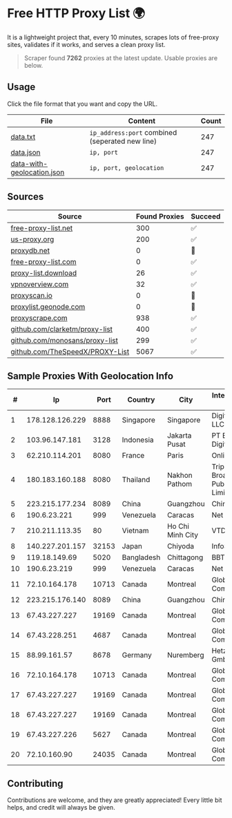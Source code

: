 
# Free HTTP Proxy List 🌍

It is a lightweight project that, every 10 minutes, scrapes lots of free-proxy sites, validates if it works, and serves a clean proxy list.


> Scraper found **7262** proxies at the latest update. Usable proxies are below.

## Usage

Click the file format that you want and copy the URL.


|File|Content|Count|
|----|-------|-----|
|[data.txt](https://raw.githubusercontent.com/themiralay/Proxy-List-World/master/data.txt)|`ip_address:port` combined (seperated new line)|247|
|[data.json](https://raw.githubusercontent.com/themiralay/Proxy-List-World/master/data.json)|`ip, port`|247|
|[data-with-geolocation.json](https://raw.githubusercontent.com/themiralay/Proxy-List-World/master/data-with-geolocation.json)|`ip, port, geolocation`|247|

## Sources

|Source|Found Proxies|Succeed|
|------|-------------|-------|
|[free-proxy-list.net](https://free-proxy-list.net)|300|✅|
|[us-proxy.org](https://www.us-proxy.org)|200|✅|
|[proxydb.net](http://proxydb.net)|0|🚫|
|[free-proxy-list.com](https://free-proxy-list.com/?page=&port=&type%5B%5D=http&type%5B%5D=https&up_time=0&search=Search)|0|✅|
|[proxy-list.download](https://www.proxy-list.download/HTTP)|26|✅|
|[vpnoverview.com](https://vpnoverview.com/privacy/anonymous-browsing/free-proxy-servers)|32|✅|
|[proxyscan.io](https://www.proxyscan.io)|0|🚫|
|[proxylist.geonode.com](https://proxylist.geonode.com/api/proxy-list?limit=300&page=1&sort_by=lastChecked&sort_type=desc&protocols=http,https)|0|🚫|
|[proxyscrape.com](https://api.proxyscrape.com/v2/?request=displayproxies&protocol=http&timeout=10000&country=all&ssl=all&anonymity=all)|938|✅|
|[github.com/clarketm/proxy-list](https://raw.githubusercontent.com/clarketm/proxy-list/master/proxy-list-raw.txt)|400|✅|
|[github.com/monosans/proxy-list](https://raw.githubusercontent.com/monosans/proxy-list/main/proxies/http.txt)|299|✅|
|[github.com/TheSpeedX/PROXY-List](https://raw.githubusercontent.com/TheSpeedX/PROXY-List/master/http.txt)|5067|✅|


## Sample Proxies With Geolocation Info

|#|Ip|Port|Country|City|Internet Service Provider|
|-|--|----|-------|----|-------------------------|
|1|178.128.126.229|8888|Singapore|Singapore|DigitalOcean, LLC|
|2|103.96.147.181|3128|Indonesia|Jakarta Pusat|PT Era Awan Digital|
|3|62.210.114.201|8080|France|Paris|Online SAS|
|4|180.183.160.188|8080|Thailand|Nakhon Pathom|Triple T Broadband Public Company Limited|
|5|223.215.177.234|8089|China|Guangzhou|Chinanet|
|6|190.6.23.221|999|Venezuela|Caracas|Net Uno|
|7|210.211.113.35|80|Vietnam|Ho Chi Minh City|VTDC|
|8|140.227.201.157|32153|Japan|Chiyoda|InfoSphere|
|9|119.18.149.69|5020|Bangladesh|Chittagong|BBTS Network|
|10|190.6.23.219|999|Venezuela|Caracas|Net Uno|
|11|72.10.164.178|10713|Canada|Montreal|GloboTech Communications|
|12|223.215.176.140|8089|China|Guangzhou|Chinanet|
|13|67.43.227.227|19169|Canada|Montreal|GloboTech Communications|
|14|67.43.228.251|4687|Canada|Montreal|GloboTech Communications|
|15|88.99.161.57|8678|Germany|Nuremberg|Hetzner Online GmbH|
|16|72.10.164.178|10713|Canada|Montreal|GloboTech Communications|
|17|67.43.227.227|19169|Canada|Montreal|GloboTech Communications|
|18|67.43.227.227|19169|Canada|Montreal|GloboTech Communications|
|19|67.43.227.226|5627|Canada|Montreal|GloboTech Communications|
|20|72.10.160.90|24035|Canada|Montreal|GloboTech Communications|



## Contributing

Contributions are welcome, and they are greatly appreciated! Every
little bit helps, and credit will always be given.

